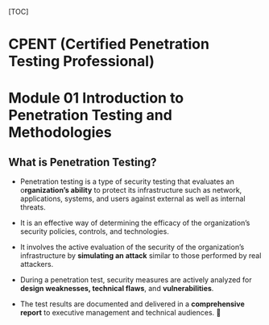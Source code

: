 [TOC]



# CPENT (Certified Penetration Testing Professional)



# Module 01 Introduction to Penetration Testing and Methodologies

## What is Penetration Testing?

- Penetration testing is a type of security testing that evaluates an o**rganization’s ability** to protect its
  infrastructure such as network, applications, systems, and users against external as well as internal threats.
- It is an effective way of determining the efficacy of the organization’s security policies, controls, and
  technologies.
- It involves the active evaluation of the security of the organization’s infrastructure by **simulating an attack** similar to those performed by real attackers.
- During a penetration test, security measures are actively analyzed for **design weaknesses, technical flaws**, and **vulnerabilities**.

- The test results are documented and delivered in a **comprehensive report** to executive management and technical audiences.
  

